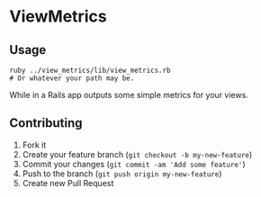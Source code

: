 # ViewMetrics

## Usage

    ruby ../view_metrics/lib/view_metrics.rb
    # Or whatever your path may be.

While in a Rails app outputs some simple metrics for your views.

## Contributing

1. Fork it
2. Create your feature branch (`git checkout -b my-new-feature`)
3. Commit your changes (`git commit -am 'Add some feature'`)
4. Push to the branch (`git push origin my-new-feature`)
5. Create new Pull Request
